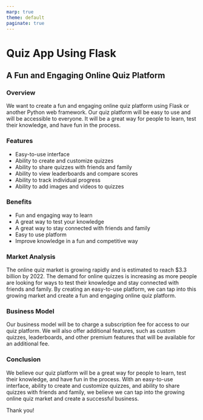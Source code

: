 ```yaml
---
marp: true
theme: default
paginate: true
---
```

# Quiz App Using Flask 
## A Fun and Engaging Online Quiz Platform 

### Overview
We want to create a fun and engaging online quiz platform using Flask or another Python web framework. Our quiz platform will be easy to use and will be accessible to everyone. It will be a great way for people to learn, test their knowledge, and have fun in the process.

### Features 
* Easy-to-use interface 
* Ability to create and customize quizzes 
* Ability to share quizzes with friends and family 
* Ability to view leaderboards and compare scores 
* Ability to track individual progress 
* Ability to add images and videos to quizzes 

### Benefits 
* Fun and engaging way to learn 
* A great way to test your knowledge 
* A great way to stay connected with friends and family 
* Easy to use platform 
* Improve knowledge in a fun and competitive way 

### Market Analysis
The online quiz market is growing rapidly and is estimated to reach $3.3 billion by 2022. The demand for online quizzes is increasing as more people are looking for ways to test their knowledge and stay connected with friends and family. By creating an easy-to-use platform, we can tap into this growing market and create a fun and engaging online quiz platform. 

### Business Model 
Our business model will be to charge a subscription fee for access to our quiz platform. We will also offer additional features, such as custom quizzes, leaderboards, and other premium features that will be available for an additional fee. 

### Conclusion 
We believe our quiz platform will be a great way for people to learn, test their knowledge, and have fun in the process. With an easy-to-use interface, ability to create and customize quizzes, and ability to share quizzes with friends and family, we believe we can tap into the growing online quiz market and create a successful business. 

Thank you!
  